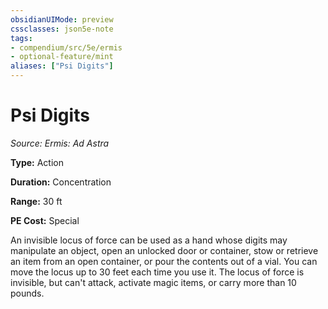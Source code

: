 ```yaml
---
obsidianUIMode: preview
cssclasses: json5e-note
tags:
- compendium/src/5e/ermis
- optional-feature/mint
aliases: ["Psi Digits"]
---
```

# Psi Digits
*Source: Ermis: Ad Astra* 

**Type:** Action

**Duration:** Concentration

**Range:** 30 ft

**PE Cost:** Special

An invisible locus of force can be used as a hand whose digits may manipulate an object, open an unlocked door or container, stow or retrieve an item from an open container, or pour the contents out of a vial. You can move the locus up to 30 feet each time you use it. The locus of force is invisible, but can't attack, activate magic items, or carry more than 10 pounds.